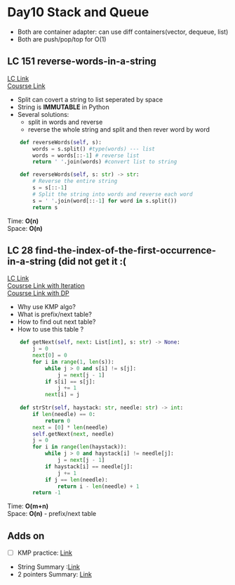 # Day10 Stack and Queue

- Both are container adapter: can use diff containers(vector, dequeue, list)
- Both are push/pop/top for O(1)

## LC 151 reverse-words-in-a-string
[LC Link](https://leetcode.com/problems/reverse-words-in-a-string/description/)   
[Cousrse Link](https://programmercarl.com/0151.%E7%BF%BB%E8%BD%AC%E5%AD%97%E7%AC%A6%E4%B8%B2%E9%87%8C%E7%9A%84%E5%8D%95%E8%AF%8D.html)
- Split can covert a string to list seperated by space
- String is **IMMUTABLE** in Python
- Several solutions:
    - split in words and reverse
    - reverse the whole string and split and then rever word by word
  
```python
    def reverseWords(self, s):
        words = s.split() #type(words) --- list
        words = words[::-1] # reverse list
        return ' '.join(words) #convert list to string
```
```python
    def reverseWords(self, s: str) -> str:
        # Reverse the entire string
        s = s[::-1]
        # Split the string into words and reverse each word
        s = ' '.join(word[::-1] for word in s.split())
        return s
```
Time: **O(n)**   
Space: **O(n)**


## LC 28 find-the-index-of-the-first-occurrence-in-a-string (did not get it :(
[LC Link](https://leetcode.com/problems/find-the-index-of-the-first-occurrence-in-a-string/description/)   
[Cousrse Link with Iteration](https://programmercarl.com/0028.%E5%AE%9E%E7%8E%B0strStr.html#%E5%85%B6%E4%BB%96%E8%AF%AD%E8%A8%80%E7%89%88%E6%9C%AC)  
[Cousrse Link with DP](https://mp.weixin.qq.com/s/r9pbkMyFyMAvmkf4QnL-1g)  
- Why use KMP algo?
- What is prefix/next table?
- How to find out next table?
- How to use this table ?

```python
    def getNext(self, next: List[int], s: str) -> None:
        j = 0
        next[0] = 0
        for i in range(1, len(s)):
            while j > 0 and s[i] != s[j]:
                j = next[j - 1]
            if s[i] == s[j]:
                j += 1
            next[i] = j
    
    def strStr(self, haystack: str, needle: str) -> int:
        if len(needle) == 0:
            return 0
        next = [0] * len(needle)
        self.getNext(next, needle)
        j = 0
        for i in range(len(haystack)):
            while j > 0 and haystack[i] != needle[j]:
                j = next[j - 1]
            if haystack[i] == needle[j]:
                j += 1
            if j == len(needle):
                return i - len(needle) + 1
        return -1
```
Time: **O(m+n)**   
Space: **O(n)**  - prefix/next table



## Adds on
- [ ] KMP practice: [Link](https://programmercarl.com/0459.%E9%87%8D%E5%A4%8D%E7%9A%84%E5%AD%90%E5%AD%97%E7%AC%A6%E4%B8%B2.html)

- String Summary :[Link](https://programmercarl.com/%E5%AD%97%E7%AC%A6%E4%B8%B2%E6%80%BB%E7%BB%93.html#%E4%BB%80%E4%B9%88%E6%98%AF%E5%AD%97%E7%AC%A6%E4%B8%B2)
- 2 pointers Summary: [Link](https://programmercarl.com/%E5%8F%8C%E6%8C%87%E9%92%88%E6%80%BB%E7%BB%93.html#%E6%95%B0%E7%BB%84%E7%AF%87)
